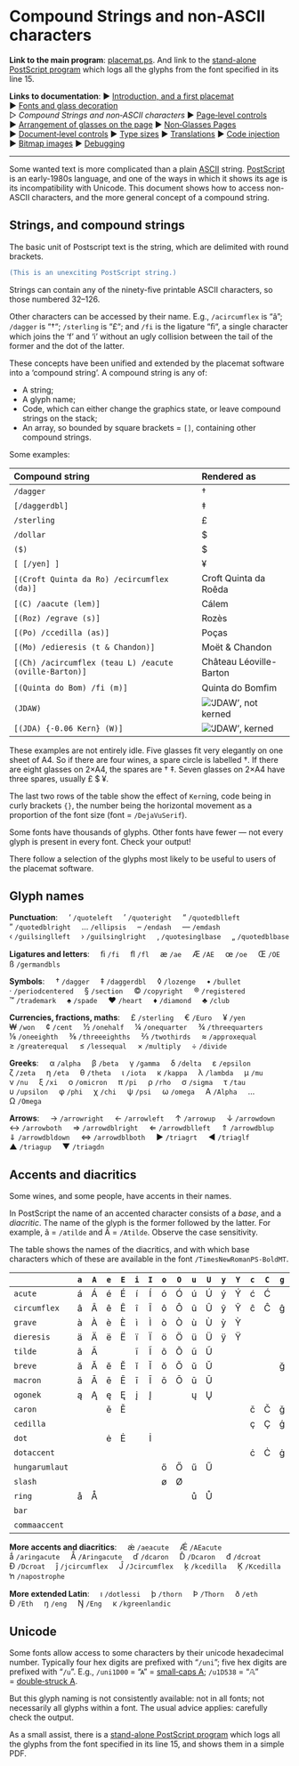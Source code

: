 # Compound Strings and non-ASCII characters

**Link to the main program**: [placemat.ps](../PostScript/placemat.ps?raw=1). And link to the [stand-alone PostScript program](../PostScript/glyph_log.ps) which logs all the glyphs from the font specified in its line&nbsp;15.

**Links to documentation**: 
&#9654;&#xFE0E;&nbsp;[Introduction,&nbsp;and&nbsp;a&nbsp;first&nbsp;placemat](introduction_first_placemat.md#readme) 
&#9654;&#xFE0E;&nbsp;[Fonts&nbsp;and&nbsp;glass&nbsp;decoration](fonts_glasses_decoration.md#readme) 
&#9655;&#xFE0E;&nbsp;*Compound&nbsp;Strings&nbsp;and&nbsp;non&#8209;ASCII&nbsp;characters* 
&#9654;&#xFE0E;&nbsp;[Page&#8209;level&nbsp;controls](page_level.md#readme) 
&#9654;&#xFE0E;&nbsp;[Arrangement&nbsp;of&nbsp;glasses&nbsp;on&nbsp;the&nbsp;page](PackingStyles.md#readme) 
&#9654;&#xFE0E;&nbsp;[Non&#8209;Glasses&nbsp;Pages](not_glasses.md#readme) 
&#9654;&#xFE0E;&nbsp;[Document&#8209;level&nbsp;controls](document.md#readme) 
&#9654;&#xFE0E;&nbsp;[Type&nbsp;sizes](type_sizes.md#readme) 
&#9654;&#xFE0E;&nbsp;[Translations](translations.md#readme) 
&#9654;&#xFE0E;&nbsp;[Code&nbsp;injection](code_injection.md#readme) 
&#9654;&#xFE0E;&nbsp;[Bitmap&nbsp;images](bitmap_images.md#readme) 
&#9654;&#xFE0E;&nbsp;[Debugging](debugging.md#readme)

----

Some wanted text is more complicated than a plain [ASCII](http://en.wikipedia.org/wiki/ASCII) string. 
[PostScript](http://en.wikipedia.org/wiki/PostScript) is an early-1980s language, and one of the ways in which it shows its age is its incompatibility with Unicode. 
This document shows how to access non-ASCII characters, and the more general concept of a compound string.


## Strings, and compound strings

The basic unit of Postscript text is the string, which are delimited with round brackets.
```PostScript
(This is an unexciting PostScript string.)
```  

Strings can contain any of the ninety-five printable ASCII characters, so those numbered 32&ndash;126.

Other characters can be accessed by their name. 
E.g., `/acircumflex` is &ldquo;&acirc;&rdquo;; 
`/dagger` is &ldquo;&dagger;&ldquo;; 
`/sterling` is &ldquo;&pound;&ldquo;; and
`/fi` is the ligature &ldquo;&#64257;&ldquo;, a single character which joins the &lsquo;f&rsquo; and &lsquo;i&rsquo; without an ugly collision between the tail of the former and the dot of the latter. 

These concepts have been unified and extended by the placemat software into a &lsquo;compound string&rsquo;. 
A compound string is any of:
* A string;
* A glyph name;
* Code, which can either change the graphics state, or leave compound strings on the stack;
* An array, so bounded by square brackets = `[]`, containing other compound strings.

Some examples:

<div align="center">

| Compound string | Rendered as |
|:----------------|:------------|
| `/dagger`       | &dagger;    |
| `[/daggerdbl]`  | &Dagger;    |
| `/sterling`     | &pound;     |
| `/dollar`       | $           |
| `($)`           | $           |
| `[ [/yen] ]`    | &yen;       |
| `[(Croft Quinta da Ro) /ecircumflex (da)]` | Croft Quinta da Ro&ecirc;da |
| `[(C) /aacute (lem)]` | C&aacute;lem |
| `[(Roz) /egrave (s)]` | Roz&egrave;s | 
| `[(Po) /ccedilla (as)]` | Po&ccedil;as |
| `[(Mo) /edieresis (t & Chandon)]` | Mo&euml;t & Chandon |
| `[(Ch) /acircumflex (teau L) /eacute (oville-Barton)]` | Ch&acirc;teau L&eacute;oville-Barton |
| `[(Quinta do Bom) /fi (m)]` | Quinta do Bom&#64257;m |
| `(JDAW)`                   | ![&lsquo;JDAW&rsquo;, not kerned](images/JDAW_unkerned.png) |
| `[(JDA) {-0.06 Kern} (W)]` | ![&lsquo;JDAW&rsquo;, kerned](images/JDAW_kerned.png) |

</div>

These examples are not entirely idle. 
Five glasses fit very elegantly on one sheet of A4. 
So if there are four wines, a spare circle is labelled &dagger;. 
If there are eight glasses on 2&times;A4, the spares are &dagger; &Dagger;. 
Seven glasses on 2&times;A4 have three spares, usually &pound; $ &yen;.

The last two rows of the table show the effect of `Kern`ing, code being in curly brackets `{}`, the number being the horizontal movement as a proportion of the font size (font = `/DejaVuSerif`). 

Some fonts have thousands of glyphs. 
Other fonts have fewer &mdash; not every glyph is present in every font. 
Check your output!

There follow a selection of the glyphs most likely to be useful to users of the placemat software.

## Glyph names

**Punctuation**:&nbsp;&nbsp;&nbsp;&nbsp; 
&lsquo;&nbsp;`/quoteleft`&nbsp;&nbsp;&nbsp;&nbsp; 
&rsquo;&nbsp;`/quoteright`&nbsp;&nbsp;&nbsp;&nbsp; 
&ldquo;&nbsp;`/quotedblleft`&nbsp;&nbsp;&nbsp;&nbsp; 
&rdquo;&nbsp;`/quotedblright`&nbsp;&nbsp;&nbsp;&nbsp; 
&hellip;&nbsp;`/ellipsis`&nbsp;&nbsp;&nbsp;&nbsp; 
&ndash;&nbsp;`/endash`&nbsp;&nbsp;&nbsp;&nbsp; 
&mdash;&nbsp;`/emdash`&nbsp;&nbsp;&nbsp;&nbsp; 
&lsaquo;&nbsp;`/guilsinglleft`&nbsp;&nbsp;&nbsp;&nbsp; 
&rsaquo;&nbsp;`/guilsinglright`&nbsp;&nbsp;&nbsp;&nbsp; 
&sbquo;&nbsp;`/quotesinglbase`&nbsp;&nbsp;&nbsp;&nbsp; 
&bdquo;&nbsp;`/quotedblbase`

**Ligatures and letters**:&nbsp;&nbsp;&nbsp;&nbsp; 
&#64257;&nbsp;`/fi`&nbsp;&nbsp;&nbsp;&nbsp; 
&#64258;&nbsp;`/fl`&nbsp;&nbsp;&nbsp;&nbsp; 
&aelig;&nbsp;`/ae`&nbsp;&nbsp;&nbsp;&nbsp; 
&AElig;&nbsp;`/AE`&nbsp;&nbsp;&nbsp;&nbsp; 
&oelig;&nbsp;`/oe`&nbsp;&nbsp;&nbsp;&nbsp; 
&OElig;&nbsp;`/OE`&nbsp;&nbsp;&nbsp;&nbsp; 
&szlig;&nbsp;`/germandbls`&nbsp;&nbsp;&nbsp;&nbsp; 

**Symbols**:&nbsp;&nbsp;&nbsp;&nbsp; 
&dagger;&#xFE0E;&nbsp;`/dagger`&nbsp;&nbsp;&nbsp;&nbsp; 
&Dagger;&#xFE0E;&nbsp;`/daggerdbl`&nbsp;&nbsp;&nbsp;&nbsp; 
&loz;&#xFE0E;&nbsp;`/lozenge`&nbsp;&nbsp;&nbsp;&nbsp; 
&bull;&#xFE0E;&nbsp;`/bullet`&nbsp;&nbsp;&nbsp;&nbsp; 
&middot;&#xFE0E;&nbsp;`/periodcentered`&nbsp;&nbsp;&nbsp;&nbsp; 
&sect;&#xFE0E;&nbsp;`/section`&nbsp;&nbsp;&nbsp;&nbsp; 
&copy;&#xFE0E;&nbsp;`/copyright`&nbsp;&nbsp;&nbsp;&nbsp; 
&reg;&#xFE0E;&nbsp;`/registered`&nbsp;&nbsp;&nbsp;&nbsp; 
&trade;&#xFE0E;&nbsp;`/trademark`&nbsp;&nbsp;&nbsp;&nbsp; 
&spades;&#xFE0E;&nbsp;`/spade`&nbsp;&nbsp;&nbsp;&nbsp; 
&hearts;&#xFE0E;&nbsp;`/heart`&nbsp;&nbsp;&nbsp;&nbsp; 
&diams;&#xFE0E;&nbsp;`/diamond`&nbsp;&nbsp;&nbsp;&nbsp; 
&clubs;&#xFE0E;&nbsp;`/club`

**Currencies, fractions, maths**:&nbsp;&nbsp;&nbsp;&nbsp; 
&pound;&#xFE0E;&nbsp;`/sterling`&nbsp;&nbsp;&nbsp;&nbsp; 
&euro;&#xFE0E;&nbsp;`/Euro`&nbsp;&nbsp;&nbsp;&nbsp; 
&yen;&#xFE0E;&nbsp;`/yen`&nbsp;&nbsp;&nbsp;&nbsp; 
&#8361;&#xFE0E;&nbsp;`/won`&nbsp;&nbsp;&nbsp;&nbsp; 
&cent;&#xFE0E;&nbsp;`/cent`&nbsp;&nbsp;&nbsp;&nbsp; 
&frac12;&#xFE0E;&nbsp;`/onehalf`&nbsp;&nbsp;&nbsp;&nbsp; 
&frac14;&#xFE0E;&nbsp;`/onequarter`&nbsp;&nbsp;&nbsp;&nbsp; 
&frac34;&#xFE0E;&nbsp;`/threequarters`&nbsp;&nbsp;&nbsp;&nbsp; 
&#8539;&#xFE0E;&nbsp;`/oneeighth`&nbsp;&nbsp;&nbsp;&nbsp; 
&#8540;&#xFE0E;&nbsp;`/threeeighths`&nbsp;&nbsp;&nbsp;&nbsp; 
&#8532;&#xFE0E;&nbsp;`/twothirds`&nbsp;&nbsp;&nbsp;&nbsp; 
&asymp;&#xFE0E;&nbsp;`/approxequal`&nbsp;&nbsp;&nbsp;&nbsp; 
&ge;&#xFE0E;&nbsp;`/greaterequal`&nbsp;&nbsp;&nbsp;&nbsp; 
&le;&#xFE0E;&nbsp;`/lessequal`&nbsp;&nbsp;&nbsp;&nbsp; 
&times;&#xFE0E;&nbsp;`/multiply`&nbsp;&nbsp;&nbsp;&nbsp; 
&divide;&#xFE0E;&nbsp;`/divide`

**Greeks**:&nbsp;&nbsp;&nbsp;&nbsp; 
&alpha;&nbsp;`/alpha`&nbsp;&nbsp;&nbsp;&nbsp; 
&beta;&nbsp;`/beta`&nbsp;&nbsp;&nbsp;&nbsp; 
&gamma;&nbsp;`/gamma`&nbsp;&nbsp;&nbsp;&nbsp; 
&delta;&nbsp;`/delta`&nbsp;&nbsp;&nbsp;&nbsp; 
&epsilon;&nbsp;`/epsilon`&nbsp;&nbsp;&nbsp;&nbsp; 
&zeta;&nbsp;`/zeta`&nbsp;&nbsp;&nbsp;&nbsp; 
&eta;&nbsp;`/eta`&nbsp;&nbsp;&nbsp;&nbsp; 
&theta;&nbsp;`/theta`&nbsp;&nbsp;&nbsp;&nbsp; 
&iota;&nbsp;`/iota`&nbsp;&nbsp;&nbsp;&nbsp; 
&kappa;&nbsp;`/kappa`&nbsp;&nbsp;&nbsp;&nbsp; 
&lambda;&nbsp;`/lambda`&nbsp;&nbsp;&nbsp;&nbsp; 
&mu;&nbsp;`/mu`&nbsp;&nbsp;&nbsp;&nbsp; 
&nu;&nbsp;`/nu`&nbsp;&nbsp;&nbsp;&nbsp; 
&xi;&nbsp;`/xi`&nbsp;&nbsp;&nbsp;&nbsp; 
&omicron;&nbsp;`/omicron`&nbsp;&nbsp;&nbsp;&nbsp; 
&pi;&nbsp;`/pi`&nbsp;&nbsp;&nbsp;&nbsp; 
&rho;&nbsp;`/rho`&nbsp;&nbsp;&nbsp;&nbsp; 
&sigma;&nbsp;`/sigma`&nbsp;&nbsp;&nbsp;&nbsp; 
&tau;&nbsp;`/tau`&nbsp;&nbsp;&nbsp;&nbsp; 
&upsilon;&nbsp;`/upsilon`&nbsp;&nbsp;&nbsp;&nbsp; 
&phi;&nbsp;`/phi`&nbsp;&nbsp;&nbsp;&nbsp; 
&chi;&nbsp;`/chi`&nbsp;&nbsp;&nbsp;&nbsp; 
&psi;&nbsp;`/psi`&nbsp;&nbsp;&nbsp;&nbsp; 
&omega;&nbsp;`/omega`&nbsp;&nbsp;&nbsp;&nbsp; 
&Alpha;&nbsp;`/Alpha`&nbsp;&nbsp;&nbsp;&nbsp; 
&hellip;&nbsp;&nbsp;&nbsp;&nbsp; 
&Omega;&nbsp;`/Omega`

**Arrows**:&nbsp;&nbsp;&nbsp;&nbsp; 
&rarr;&#xFE0E;&nbsp;`/arrowright`&nbsp;&nbsp;&nbsp;&nbsp; 
&larr;&#xFE0E;&nbsp;`/arrowleft`&nbsp;&nbsp;&nbsp;&nbsp; 
&uarr;&#xFE0E;&nbsp;`/arrowup`&nbsp;&nbsp;&nbsp;&nbsp; 
&darr;&#xFE0E;&nbsp;`/arrowdown`&nbsp;&nbsp;&nbsp;&nbsp; 
&harr;&#xFE0E;&nbsp;`/arrowboth`&nbsp;&nbsp;&nbsp;&nbsp; 
&rArr;&#xFE0E;&nbsp;`/arrowdblright`&nbsp;&nbsp;&nbsp;&nbsp; 
&lArr;&#xFE0E;&nbsp;`/arrowdblleft`&nbsp;&nbsp;&nbsp;&nbsp; 
&uArr;&#xFE0E;&nbsp;`/arrowdblup`&nbsp;&nbsp;&nbsp;&nbsp; 
&dArr;&#xFE0E;&nbsp;`/arrowdbldown`&nbsp;&nbsp;&nbsp;&nbsp; 
&hArr;&#xFE0E;&nbsp;`/arrowdblboth`&nbsp;&nbsp;&nbsp;&nbsp; 
&#9658;&#xFE0E;&nbsp;`/triagrt`&nbsp;&nbsp;&nbsp;&nbsp; 
&#9668;&#xFE0E;&nbsp;`/triaglf`&nbsp;&nbsp;&nbsp;&nbsp; 
&#9650;&#xFE0E;&nbsp;`/triagup`&nbsp;&nbsp;&nbsp;&nbsp; 
&#9660;&#xFE0E;&nbsp;`/triagdn`



## Accents and diacritics

Some wines, and some people, have accents in their names.

In PostScript the name of an accented character consists of a *base*, and a *diacritic*. 
The name of the glyph is the former followed by the latter. 
For example, &atilde;&nbsp;=&nbsp;`/atilde` and &Atilde;&nbsp;=&nbsp;`/Atilde`. 
Observe the case sensitivity.

The table shows the names of the diacritics, and with which base characters which of these are available in the font `/TimesNewRomanPS-BoldMT`.

<div align="center">

|                      | `a` | `A` | `e` | `E` | `i` | `I` | `o` | `O` | `u` | `U` | `y` | `Y` | `c` | `C` | `g` | `G` | `h` | `H` | `l` | `L` | `n` | `N` | `r` | `R` | `s` | `S` | `t` | `T` | `w` | `W` | `z` | `Z` |
|:---------------------|:---:|:---:|:---:|:---:|:---:|:---:|:---:|:---:|:---:|:---:|:---:|:---:|:---:|:---:|:---:|:---:|:---:|:---:|:---:|:---:|:---:|:---:|:---:|:---:|:---:|:---:|:---:|:---:|:---:|:---:|:---:|:---:|
| `acute` | &aacute; | &Aacute; | &eacute; | &Eacute; | &iacute; | &Iacute; | &oacute; | &Oacute; | &uacute; | &Uacute; | &yacute; | &Yacute; | &#263; | &#262; |  |  |  |  | &#314; | &#313; | &#324; | &#323; | &#341; | &#340; | &#347; | &#346; |  |  | &#7811; | &#7810; | &#378; | &#377; |
| `circumflex` | &acirc; | &Acirc; | &ecirc; | &Ecirc; | &icirc; | &Icirc; | &ocirc; | &Ocirc; | &ucirc; | &Ucirc; | &#375; | &#374; | &#265; | &#264; | &#285; | &#284; | &#293; | &#292; |  |  |  |  |  |  | &#349; | &#348; |  |  | &#373; | &#372; |  |  |
| `grave` | &agrave; | &Agrave; | &egrave; | &Egrave; | &igrave; | &Igrave; | &ograve; | &Ograve; | &ugrave; | &Ugrave; | &#7923; | &#7922; |  |  |  |  |  |  |  |  |  |  |  |  |  |  |  |  | &#7809; | &#7808; |  |  |
| `dieresis` | &auml; | &Auml; | &euml; | &Euml; | &iuml; | &Iuml; | &ouml; | &Ouml; | &uuml; | &Uuml; | &yuml; | &Yuml; |  |  |  |  |  |  |  |  |  |  |  |  |  |  |  |  | &#7813; | &#7812; |  |  |
| `tilde` | &atilde; | &Atilde; |  |  | &#297; | &#296; | &otilde; | &Otilde; | &#361; | &#360; |  |  |  |  |  |  |  |  |  |  | &ntilde; | &Ntilde; |  |  |  |  |  |  |  |  |  |  |
| `breve` | &#259; | &#258; | &#277; | &#276; | &#301; | &#300; | &#335; | &#334; | &#365; | &#364; |  |  |  |  | &#287; | &#286; |  |  |  |  |  |  |  |  |  |  |  |  |  |  |  |  |
| `macron` | &#257; | &#256; | &#275; | &#274; | &#299; | &#298; | &#333; | &#332; | &#363; | &#362; |  |  |  |  |  |  |  |  |  |  |  |  |  |  |  |  |  |  |  |  |  |  |
| `ogonek` | &#261; | &#260; | &#281; | &#280; | &#303; | &#302; |  |  | &#371; | &#370; |  |  |  |  |  |  |  |  |  |  |  |  |  |  |  |  |  |  |  |  |  |  |
| `caron` |  |  | &#283; | &#282; |  |  |  |  |  |  |  |  | &#269; | &#268; | &#487; | &#486; |  |  | &#318; | &#317; | &#328; | &#327; | &#345; | &#344; | &scaron; | &Scaron; | &#357; | &#356; |  |  | &#382; | &#381; |
| `cedilla` |  |  |  |  |  |  |  |  |  |  |  |  | &ccedil; | &Ccedil; | &#291; | &#290; |  |  | &#316; | &#315; | &#326; | &#325; | &#343; | &#342; | &#351; | &#350; |  |  |  |  |  |  |
| `dot` |  |  | &#279; | &#278; |  | &#304; |  |  |  |  |  |  |  |  |  |  |  |  | &#320; | &#319; |  |  |  |  |  |  |  |  |  |  |  |  |
| `dotaccent` |  |  |  |  |  |  |  |  |  |  |  |  | &#267; | &#266; | &#289; | &#288; |  |  |  |  |  |  |  |  |  |  |  |  |  |  | &#380; | &#379; |
| `hungarumlaut` |  |  |  |  |  |  | &#337; | &#336; | &#369; | &#368; |  |  |  |  |  |  |  |  |  |  |  |  |  |  |  |  |  |  |  |  |  |  |
| `slash` |  |  |  |  |  |  | &oslash; | &Oslash; |  |  |  |  |  |  |  |  |  |  | &#322; | &#321; |  |  |  |  |  |  |  |  |  |  |  |  |
| `ring` | &aring; | &Aring; |  |  |  |  |  |  | &#367; | &#366; |  |  |  |  |  |  |  |  |  |  |  |  |  |  |  |  |  |  |  |  |  |  |
| `bar` |  |  |  |  |  |  |  |  |  |  |  |  |  |  |  |  | &#295; | &#294; |  |  |  |  |  |  |  |  | &#359; | &#358; |  |  |  |  |
| `commaaccent` |  |  |  |  |  |  |  |  |  |  |  |  |  |  |  |  |  |  |  |  |  |  |  |  | &#351; | &#350; | &#355; | &#354; |  |  |  |  |

</div>

**More accents and diacritics**:&nbsp;&nbsp;&nbsp;&nbsp; 
&#509;&nbsp;`/aeacute`&nbsp;&nbsp;&nbsp;&nbsp; 
&#508;&nbsp;`/AEacute`&nbsp;&nbsp;&nbsp;&nbsp; 
&#507;&nbsp;`/aringacute`&nbsp;&nbsp;&nbsp;&nbsp; 
&#506;&nbsp;`/Aringacute`&nbsp;&nbsp;&nbsp;&nbsp; 
&#271;&nbsp;`/dcaron`&nbsp;&nbsp;&nbsp;&nbsp; 
&#270;&nbsp;`/Dcaron`&nbsp;&nbsp;&nbsp;&nbsp; 
&#273;&nbsp;`/dcroat`&nbsp;&nbsp;&nbsp;&nbsp; 
&#272;&nbsp;`/Dcroat`&nbsp;&nbsp;&nbsp;&nbsp; 
&#309;&nbsp;`/jcircumflex`&nbsp;&nbsp;&nbsp;&nbsp; 
&#308;&nbsp;`/Jcircumflex`&nbsp;&nbsp;&nbsp;&nbsp; 
&#311;&nbsp;`/kcedilla`&nbsp;&nbsp;&nbsp;&nbsp; 
&#310;&nbsp;`/Kcedilla`&nbsp;&nbsp;&nbsp;&nbsp; 
&#329;&nbsp;`/napostrophe`

**More extended Latin**:&nbsp;&nbsp;&nbsp;&nbsp; 
&#305;&nbsp;`/dotlessi`&nbsp;&nbsp;&nbsp;&nbsp; 
&thorn;&nbsp;`/thorn`&nbsp;&nbsp;&nbsp;&nbsp; 
&THORN;&nbsp;`/Thorn`&nbsp;&nbsp;&nbsp;&nbsp; 
&eth;&nbsp;`/eth`&nbsp;&nbsp;&nbsp;&nbsp; 
&ETH;&nbsp;`/Eth`&nbsp;&nbsp;&nbsp;&nbsp; 
&#331;&nbsp;`/eng`&nbsp;&nbsp;&nbsp;&nbsp; 
&#330;&nbsp;`/Eng`&nbsp;&nbsp;&nbsp;&nbsp; 
&#312;&nbsp;`/kgreenlandic`


## Unicode

Some fonts allow access to some characters by their unicode hexadecimal number. 
Typically four hex digits are prefixed with &ldquo;`/uni`&rdquo;; five hex digits are prefixed with &ldquo;`/u`&rdquo;. 
E.g.,&nbsp;`/uni1D00` =&nbsp;&ldquo;&#x1D00;&rdquo; =&nbsp;[small&#8209;caps&nbsp;A](http://www.fileformat.info/info/unicode/char/1d00/index.htm); 
`/u1D538` =&nbsp;&ldquo;&#x1D538;&rdquo; =&nbsp;[double&#8209;struck&nbsp;A](http://www.fileformat.info/info/unicode/char/1d538/index.htm).

But this glyph naming is not consistently available: not in all fonts; not necessarily all glyphs within a font. 
The usual advice applies: carefully check the output.

As a small assist, there is a [stand-alone PostScript program](../PostScript/glyph_log.ps) which logs all the glyphs from the font specified in its line&nbsp;15, and shows them in a simple PDF.
